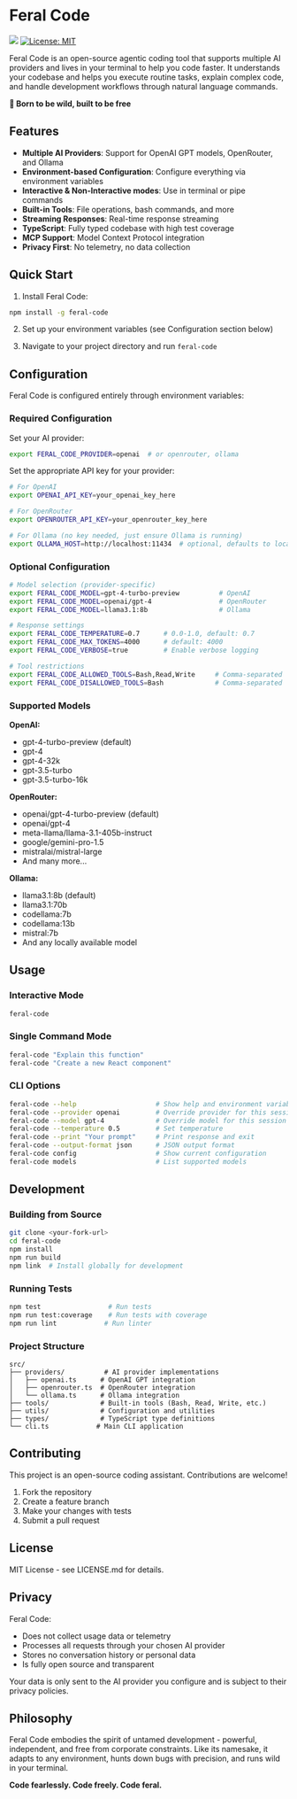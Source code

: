 # Feral Code

![](https://img.shields.io/badge/Node.js-18%2B-brightgreen?style=flat-square) [![License: MIT](https://img.shields.io/badge/License-MIT-yellow.svg)](https://opensource.org/licenses/MIT)

Feral Code is an open-source agentic coding tool that supports multiple AI providers and lives in your terminal to help you code faster. It understands your codebase and helps you execute routine tasks, explain complex code, and handle development workflows through natural language commands.

**🐺 Born to be wild, built to be free**

## Features

- **Multiple AI Providers**: Support for OpenAI GPT models, OpenRouter, and Ollama
- **Environment-based Configuration**: Configure everything via environment variables
- **Interactive & Non-Interactive modes**: Use in terminal or pipe commands
- **Built-in Tools**: File operations, bash commands, and more
- **Streaming Responses**: Real-time response streaming
- **TypeScript**: Fully typed codebase with high test coverage
- **MCP Support**: Model Context Protocol integration
- **Privacy First**: No telemetry, no data collection

## Quick Start

1. Install Feral Code:

```sh
npm install -g feral-code
```

2. Set up your environment variables (see Configuration section below)

3. Navigate to your project directory and run `feral-code`

## Configuration

Feral Code is configured entirely through environment variables:

### Required Configuration

Set your AI provider:
```sh
export FERAL_CODE_PROVIDER=openai  # or openrouter, ollama
```

Set the appropriate API key for your provider:
```sh
# For OpenAI  
export OPENAI_API_KEY=your_openai_key_here

# For OpenRouter
export OPENROUTER_API_KEY=your_openrouter_key_here

# For Ollama (no key needed, just ensure Ollama is running)
export OLLAMA_HOST=http://localhost:11434  # optional, defaults to localhost:11434
```

### Optional Configuration

```sh
# Model selection (provider-specific)
export FERAL_CODE_MODEL=gpt-4-turbo-preview          # OpenAI  
export FERAL_CODE_MODEL=openai/gpt-4                 # OpenRouter
export FERAL_CODE_MODEL=llama3.1:8b                  # Ollama

# Response settings
export FERAL_CODE_TEMPERATURE=0.7      # 0.0-1.0, default: 0.7
export FERAL_CODE_MAX_TOKENS=4000      # default: 4000
export FERAL_CODE_VERBOSE=true         # Enable verbose logging

# Tool restrictions
export FERAL_CODE_ALLOWED_TOOLS=Bash,Read,Write     # Comma-separated
export FERAL_CODE_DISALLOWED_TOOLS=Bash             # Comma-separated
```

### Supported Models

**OpenAI:**
- gpt-4-turbo-preview (default)
- gpt-4
- gpt-4-32k
- gpt-3.5-turbo
- gpt-3.5-turbo-16k

**OpenRouter:**
- openai/gpt-4-turbo-preview (default)
- openai/gpt-4
- meta-llama/llama-3.1-405b-instruct
- google/gemini-pro-1.5
- mistralai/mistral-large
- And many more...

**Ollama:**
- llama3.1:8b (default)
- llama3.1:70b
- codellama:7b
- codellama:13b
- mistral:7b
- And any locally available model

## Usage

### Interactive Mode
```sh
feral-code
```

### Single Command Mode
```sh
feral-code "Explain this function"
feral-code "Create a new React component"
```

### CLI Options
```sh
feral-code --help                    # Show help and environment variables
feral-code --provider openai         # Override provider for this session
feral-code --model gpt-4             # Override model for this session
feral-code --temperature 0.5         # Set temperature
feral-code --print "Your prompt"     # Print response and exit
feral-code --output-format json      # JSON output format
feral-code config                    # Show current configuration
feral-code models                    # List supported models
```

## Development

### Building from Source

```sh
git clone <your-fork-url>
cd feral-code
npm install
npm run build
npm link  # Install globally for development
```

### Running Tests

```sh
npm test                 # Run tests
npm run test:coverage    # Run tests with coverage
npm run lint            # Run linter
```

### Project Structure

```
src/
├── providers/          # AI provider implementations
│   ├── openai.ts      # OpenAI GPT integration
│   ├── openrouter.ts  # OpenRouter integration
│   └── ollama.ts      # Ollama integration
├── tools/             # Built-in tools (Bash, Read, Write, etc.)
├── utils/             # Configuration and utilities
├── types/             # TypeScript type definitions
└── cli.ts            # Main CLI application
```

## Contributing

This project is an open-source coding assistant. Contributions are welcome!

1. Fork the repository
2. Create a feature branch
3. Make your changes with tests
4. Submit a pull request

## License

MIT License - see LICENSE.md for details.

## Privacy

Feral Code:
- Does not collect usage data or telemetry
- Processes all requests through your chosen AI provider
- Stores no conversation history or personal data
- Is fully open source and transparent

Your data is only sent to the AI provider you configure and is subject to their privacy policies.

## Philosophy

Feral Code embodies the spirit of untamed development - powerful, independent, and free from corporate constraints. Like its namesake, it adapts to any environment, hunts down bugs with precision, and runs wild in your terminal.

**Code fearlessly. Code freely. Code feral.**